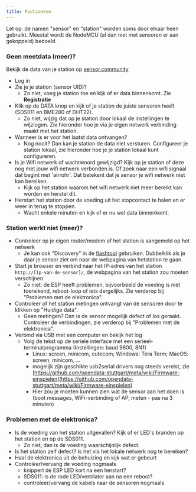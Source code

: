 ```yaml
---
title: Foutzoeken
---
```


Let op: de namen "sensor" en "station" worden soms door elkaar heen gebruikt. Meestal wordt de NodeMCU (al dan niet met sensoren er aan gekoppeld) bedoeld.

### Geen meetdata (meer)?
Bekijk de data van je station op [sensor.community](https://devices-test.sensor.community/registersensors)
* Log in
* Zie je je station (sensor UID)? 
  * Zo niet, voeg je station toe en kijk of er data binnenkomt. Zie __Registratie__
* Klik op de DATA knop en kijk of je station de juiste sensoren heeft (SDS011 en BME280 of DHT22).
  * Zo niet, wijzig dat op je station door lokaal de instellingen te wijziogen. Zie hieronder hoe je via je eigen netwerk verbinding maakt met het station.
* Wanneer is er voor het laatst data ontvangen?
  * Nog nooit? Dan kan je station de data niet versturen. Configureer je station lokaal, zie hieronder hoe je je station lokaal kunt configureren. 
* Is je Wifi netwerk of wachtwoord gewijzigd? Kijk op je station of deze nog met jouw wifi netwerk verbonden is. Of zoek naar een wifi signaal dat begint met 'airrohr'. Dat betekent dat je sensor je wifi netwerk niet kan bereiken. 
  * Kijk op het station waarom het wifi netwerk niet meer bereikt kan worden en herstel dit.
* Herstart het station door de voeding uit het stopcontact te halen en er weer in terug te stoppen. 
  * Wacht enkele minuten en kijk of er nu wel data binnenkomt.

### Station werkt niet (meer)?
* Controleer op je eigen router/modem of het station is aangemeld op het netwerk
  * Je kan ook "Discovery" in de [flashtool](https://github.com/opendata-stuttgart/airrohr-firmware-flasher//) gebruiken. Dubbelklik als je daar je sensor ziet om naar de webpagina van hetstation te gaan.
* Start je browser en verbind naar het IP-adres van het station `http://[ip-van-de-sensor]/`, de webpagina van het station zou moeten verschijnen
  * Zo niet: de ESP heeft problemen, bijvoorbeeld de voeding is niet toereikend, reboot-loop of iets dergelijks. Zie verderop bij "Problemen met de elektronica".
* Controleer of het station metingen ontvangt van de sensoren door te klikken op "Huidige data".
  * Geen metingen? Dan is de sensor mogelijk defect of los geraakt. Controleer de verbindingen, zie verderop bij "Problemen met de elektronica".
* Verbind via USB met een computer en bekijk het log
  * Volg de tekst op de seriele interface met een serieel-terminalprogramma (Instellingen: baud 9600, 8N1)
    * Linux: screen, minicom, cutecom; Windows: Tera Term; MacOS: screen, minicom, ...
    * mogelijk zijn geschikte usb2serial drivers nog steeds vereist, zie [https://github.com/opendata-stuttgart/meta/wiki/Firmware-einspielen](https://github.com/opendata-stuttgart/meta/wiki/Firmware-einspielen)
    * Hier zou je moeten kunnen zien wat de sensor aan het doen is (boot messages, WiFi-verbinding of AP, meten - pas na 3 minuten)

### Problemen met de elektronica?
* Is de voeding van het station uitgevallen? Kijk of er LED's branden op het station en op de SDS011.
  * Zo niet, dan is de voeding waarschijnlijk defect. 
* Is het station zelf defect? Is het via het lokale netwerk nog te bereiken?
* Haal de elektronica uit de behuizing en kijk wat er gebeurt
* Controleer/vervang de voeding nogmaals
    * knippert de ESP LED kort na een herstart?
    * SDS011: is de rode LED/ventilator aan na een reboot?
    * controleer/vervang de kabels naar de sensoren nogmaals
